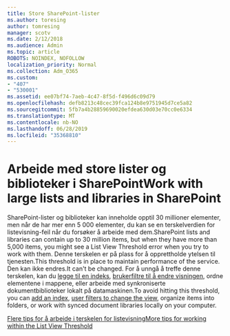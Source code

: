 ```yaml
---
title: Store SharePoint-lister
ms.author: toresing
author: tomresing
manager: scotv
ms.date: 2/12/2018
ms.audience: Admin
ms.topic: article
ROBOTS: NOINDEX, NOFOLLOW
localization_priority: Normal
ms.collection: Adm_O365
ms.custom:
- "407"
- "530001"
ms.assetid: ee07bf74-7aeb-4c47-8f5d-f496d6c09d79
ms.openlocfilehash: defb8213c48cec39fca124b8e9751945d7ce5a82
ms.sourcegitcommit: 5fb7a4b28859690020efdea630d03e70cc0e6334
ms.translationtype: MT
ms.contentlocale: nb-NO
ms.lasthandoff: 06/28/2019
ms.locfileid: "35368810"
---
```

# <a name="work-with-large-lists-and-libraries-in-sharepoint"></a><span data-ttu-id="cd4ca-102">Arbeide med store lister og biblioteker i SharePoint</span><span class="sxs-lookup"><span data-stu-id="cd4ca-102">Work with large lists and libraries in SharePoint</span></span>

<span data-ttu-id="cd4ca-103">SharePoint-lister og biblioteker kan inneholde opptil 30 millioner elementer, men når de har mer enn 5 000 elementer, du kan se en terskelverdien for listevisning-feil når du forsøker å arbeide med dem.</span><span class="sxs-lookup"><span data-stu-id="cd4ca-103">SharePoint lists and libraries can contain up to 30 million items, but when they have more than 5,000 items, you might see a List View Threshold error when you try to work with them.</span></span> <span data-ttu-id="cd4ca-104">Denne terskelen er på plass for å opprettholde ytelsen til tjenesten.</span><span class="sxs-lookup"><span data-stu-id="cd4ca-104">This threshold is in place to maintain performance of the service.</span></span> <span data-ttu-id="cd4ca-105">Den kan ikke endres.</span><span class="sxs-lookup"><span data-stu-id="cd4ca-105">It can't be changed.</span></span> <span data-ttu-id="cd4ca-106">For å unngå å treffe denne terskelen, kan du [legge til en indeks](https://go.microsoft.com/fwlink/?linkid=867784), [brukerfiltre til å endre visningen](https://go.microsoft.com/fwlink/?linkid=867786), ordne elementene i mappene, eller arbeide med synkroniserte dokumentbiblioteker lokalt på datamaskinen.</span><span class="sxs-lookup"><span data-stu-id="cd4ca-106">To avoid hitting this threshold, you can [add an index](https://go.microsoft.com/fwlink/?linkid=867784), [user filters to change the view](https://go.microsoft.com/fwlink/?linkid=867786), organize items into folders, or work with synced document libraries locally on your computer.</span></span>
  
[<span data-ttu-id="cd4ca-107">Flere tips for å arbeide i terskelen for listevisning</span><span class="sxs-lookup"><span data-stu-id="cd4ca-107">More tips for working within the List View Threshold</span></span>](https://go.microsoft.com/fwlink/?linkid=867787)
  